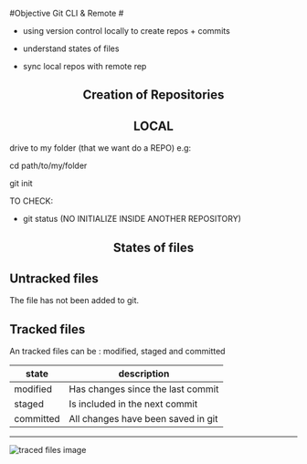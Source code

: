 
#Objective Git CLI & Remote #

- using version control locally to create repos + commits

- understand states of files

- sync local repos with remote rep


<div align=center><h2> Creation of Repositories</h2></div>

<div align=center><h2>LOCAL</h2></div>

drive to my folder (that we want do a REPO)
e.g:

cd path/to/my/folder

git init

TO CHECK: 

-  git status (NO INITIALIZE INSIDE ANOTHER REPOSITORY)

<div align=center><h2>States of files</h2></div>

## Untracked files

The file has not been added to git.

## Tracked files

An tracked files can be : modified, staged and committed 

| state     | description                        |
| --------- | ---------------------------------- |
| modified  | Has changes since the last commit  |
| staged    | Is included in the next commit     |
| committed | All changes have been saved in git |

---

![traced files image](/img/git-cli-and-remote-session.png)
